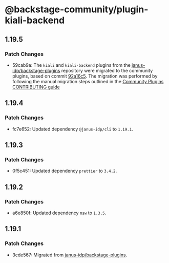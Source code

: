 # @backstage-community/plugin-kiali-backend

## 1.19.5

### Patch Changes

- 59cab9a: The `kiali` and `kiali-backend` plugins from the [janus-idp/backstage-plugins](https://github.com/janus-idp/backstage-plugins) repository were migrated to the community plugins, based on commit [92a16c5](https://github.com/janus-idp/backstage-plugins/commit/92a16c5). The migration was performed by following the manual migration steps outlined in the [Community Plugins CONTRIBUTING guide](https://github.com/backstage/community-plugins/blob/main/CONTRIBUTING.md#migrating-a-plugin)

## 1.19.4

### Patch Changes

- fc7e652: Updated dependency `@janus-idp/cli` to `1.19.1`.

## 1.19.3

### Patch Changes

- 0f5c451: Updated dependency `prettier` to `3.4.2`.

## 1.19.2

### Patch Changes

- a6e850f: Updated dependency `msw` to `1.3.5`.

## 1.19.1

### Patch Changes

- 3cde567: Migrated from [janus-idp/backstage-plugins](https://github.com/janus-idp/backstage-plugins).
